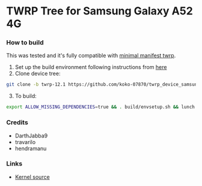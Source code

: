# TWRP Tree for Samsung Galaxy A52 4G

### How to build
This was tested and it's fully compatible with [minimal manifest twrp](https://github.com/minimal-manifest-twrp/platform_manifest_twrp_aosp).
1. Set up the build environment following instructions from [here](https://github.com/minimal-manifest-twrp/platform_manifest_twrp_aosp/blob/twrp-11/README.md#getting-started)
2. Clone device tree:
```bash
git clone -b twrp-12.1 https://github.com/koko-07870/twrp_device_samsung_a52q.git device/samsung/a52q
```
3. To build:
```bash
export ALLOW_MISSING_DEPENDENCIES=true && . build/envsetup.sh && lunch twrp_a52q-eng && mka recoveryimage
```

### Credits
* DarthJabba9
* travarilo
* hendramanu

### Links
* [Kernel source](https://github.com/Simon1511/android_kernel_samsung_sm7125/tree/twrp)
